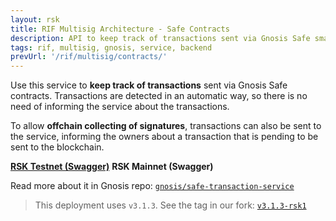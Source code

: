 ```yaml
---
layout: rsk
title: RIF Multisig Architecture - Safe Contracts
description: API to keep track of transactions sent via Gnosis Safe smart contracts
tags: rif, multisig, gnosis, service, backend
prevUrl: '/rif/multisig/contracts/'
---
```


Use this service to **keep track of transactions** sent via Gnosis Safe contracts. Transactions are detected in an automatic way, so there is no need of informing the service about the transactions.

To allow **offchain collecting of signatures**, transactions can also be sent to the service, informing the owners about a transaction that is pending to be sent to the blockchain.

**[RSK Testnet (Swagger)](https://safe-transaction.testnet.rifos.org/)**
**RSK Mainnet (Swagger)**

Read more about it in Gnosis repo: [`gnosis/safe-transaction-service`](https://github.com/gnosis/safe-transaction-service)

> This deployment uses `v3.1.3`. See the tag in our fork: [`v3.1.3-rsk1`](https://github.com/rsksmart/safe-transaction-service/releases/tag/v3.1.3-rsk1)
